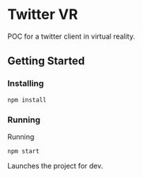# Twitter VR

POC for a twitter client in virtual reality.

## Getting Started


### Installing

```
npm install
```

### Running

Running  

```
npm start
```

Launches the project for dev.
